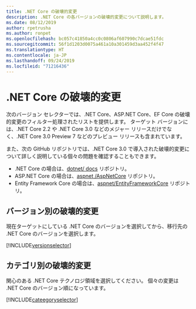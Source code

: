 ```yaml
---
title: .NET Core の破壊的変更
description: .NET Core の各バージョンの破壊的変更について説明します。
ms.date: 08/12/2019
author: rpetrusha
ms.author: ronpet
ms.openlocfilehash: bc057c41850a4cc0c0806af607990c7dcae51fdc
ms.sourcegitcommit: 56f1d1203d0075a461a10a301459d3aa452f4f47
ms.translationtype: HT
ms.contentlocale: ja-JP
ms.lasthandoff: 09/24/2019
ms.locfileid: "71216436"
---
```

# <a name="net-core-breaking-changes"></a>.NET Core の破壊的変更

次のバージョン セレクターでは、.NET Core、ASP.NET Core、EF Core の破壊的変更のフィルター処理されたリストを提供します。 ターゲット バージョンには、.NET Core 2.2 や .NET Core 3.0 などのメジャー リリースだけでなく、.NET Core 3.0 Preview 7 などのプレビュー リリースも含まれています。

また、次の GitHub リポジトリでは、.NET Core 3.0 で導入された破壊的変更について詳しく説明している個々の問題を確認することもできます。

- .NET Core の場合は、[dotnet/ docs](https://github.com/dotnet/docs/issues?q=is%3Aopen+is%3Aissue+label%3Abreaking-change) リポジトリ。
- ASP.NET Core の場合は、[aspnet /AspNetCore](https://github.com/aspnet/Announcements/issues?q=is%3Aissue+is%3Aopen+label%3A%22Breaking+change%22+label%3A3.0.0) リポジトリ。
- Entity Framework Core の場合は、[aspnet/EntityFrameworkCore](https://github.com/aspnet/EntityFrameworkCore/issues?q=is%3Aopen+is%3Aissue+label%3Abreaking-change) リポジトリ。

## <a name="breaking-changes-by-version"></a>バージョン別の破壊的変更

現在ターゲットにしている .NET Core のバージョンを選択してから、移行先の .NET Core のバージョンを選択します。

[!INCLUDE[versionselector](~/includes/core-changes/versionselector.md)]

## <a name="breaking-changes-by-category"></a>カテゴリ別の破壊的変更

関心のある .NET Core テクノロジ領域を選択してください。 個々の変更は .NET Core のバージョン順になっています。

[!INCLUDE[cateegoryselector](~/includes/core-changes/categoryselector.md)]

